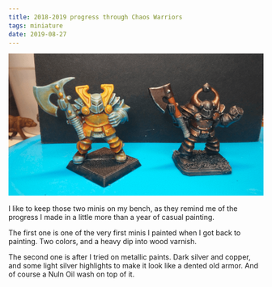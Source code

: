 ```yaml
---
title: 2018-2019 progress through Chaos Warriors
tags: miniature
date: 2019-08-27
---
```


![image-20200720150731685](image-20200720150731685.png)

I like to keep those two minis on my bench, as they remind me of the progress I made in a little more than a year of casual painting.

The first one is one of the very first minis I painted when I got back to painting. Two colors, and a heavy dip into wood varnish.

The second one is after I tried on metallic paints. Dark silver and copper, and some light silver highlights to make it look like a dented old armor. And of course a Nuln Oil wash on top of it.